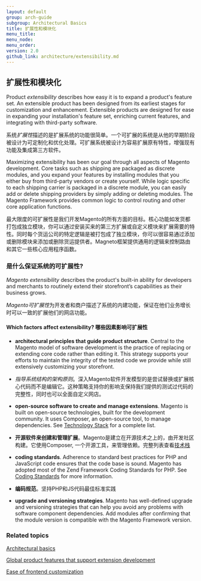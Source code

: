 ```yaml
---
layout: default
group: arch-guide
subgroup: Architectural Basics
title: 扩展性和模块化
menu_title:
menu_node:
menu_order:
version: 2.0
github_link: architecture/extensibility.md
---
```


<h2 id="m2arch-whatis-overview">扩展性和模块化</h2>


Product <i>extensibility</i> describes how easy  it is to expand  a product's feature set. An extensible product has been designed from its earliest  stages for  customization and enhancement. Extensible products are designed for ease in expanding your installation's feature set, enriching current features, and integrating with third-party software.

系统<i>扩展性</i>描述的是扩展系统的功能很简单。一个可扩展的系统是从他的早期阶段被设计为可定制化和优化处理。可扩展系统被设计为容易扩展原有特性，增强现有功能及集成第三方软件。


Maximizing extensibility has been our goal through all aspects of Magento development.  Core tasks such as shipping are packaged as discrete modules, and you expand your features by installing modules that you either buy from third-party vendors or create yourself. While logic specific to each shipping carrier is packaged in a discrete module, you can easily add or delete shipping providers by simply adding or deleting modules. The Magento Framework provides common logic to control routing and other core application functions.  

最大限度的可扩展性是我们开发Magento的所有方面的目标。核心功能如发货都打包成独立模块，你可以通过安装买来的第三方扩展或自定义模块来扩展需要的特性。同时每个货运公司的特定逻辑是被打包成了独立模块，你可以很容易通过添加或删除模块来添加或删除货运提供者。Magneto框架提供通用的逻辑来控制路由和其它一些核心应用程序函数。


<h3>是什么保证系统的可扩展性? </h3>

<i>Magento extensibility</i> describes the product's built-in ability for developers and merchants to routinely extend their storefront’s capabilities as their business grows.

<i>Magento可扩展性</i>为开发者和商户描述了系统的内建功能，保证在他们业务增长时可以一致的扩展他们的网店功能。


<h4>Which factors affect extensibility? 哪些因素影响可扩展性</h4>

* <b>architectural principles that guide product structure</b>. Central to the Magento model of software development is the practice of replacing or extending core code rather than editing it. This strategy supports your efforts to maintain the integrity of the tested code we provide while still extensively customizing your storefront.

* <i>指导系统结构的架构原则</i>。深入Magento软件开发模型的是尝试替换或扩展核心代码而不是编辑它。这种策略支持你的影响支保持我们提供的测试过代码的完整性，同时也可以全面自定义网店。

* <b>open-source software to create and manage extensions</b>. Magento is built on open-source technologies, built  for the development community. It uses Composer, an open-source tool, to manage dependencies. See <a href="{{page.baseurl}}architecture/tech-stack.html">Technology Stack</a>  for a complete list.

* <b>开源软件来创建和管理扩展</b>。Magento是建立在开源技术之上的，由开发社区构建。它使用Composer, 一个开源工具，来管理依赖。完整列表查看<a href="{{page.baseurl}}architecture/tech-stack.html">技术栈</a>

* <b>coding standards</b>. Adherence to  standard best practices for PHP and JavaScript code ensures that the code base is sound. Magento has adopted most of the Zend Framework Coding Standards for PHP. See <a href="{{page.baseurl}}coding-standards/bk-coding-standards.html">Coding Standards</a> for more information.

* <b>编码规范</b>。坚持PHP和JS代码最佳标准实践

* <b>upgrade and versioning strategies</b>. Magento has well-defined upgrade and versioning strategies that can help you avoid any problems with software component dependencies. Add modules after confirming that the module version is compatible with the Magento Framework version.


<h3 id="m2arch-related">Related topics</h3>


<a href="{{page.baseurl}}architecture/archi_perspectives/ABasics_intro.html">Architectural basics</a>

<a href="{{page.baseurl}}architecture/global_extensibility_features.html">Global product features that support extension development</a>

<a href="{{page.baseurl}}architecture/frontend_custom_strategies.html">Ease of frontend customization</a>
